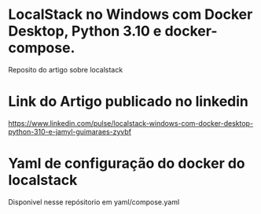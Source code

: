 # LocalStack no Windows com Docker Desktop, Python 3.10 e docker-compose.

Reposito do artigo sobre localstack

# Link do Artigo publicado no linkedin

https://www.linkedin.com/pulse/localstack-windows-com-docker-desktop-python-310-e-jamyl-guimaraes-zyvbf

# Yaml de configuração do docker do localstack

Disponivel nesse repósitorio em yaml/compose.yaml 
